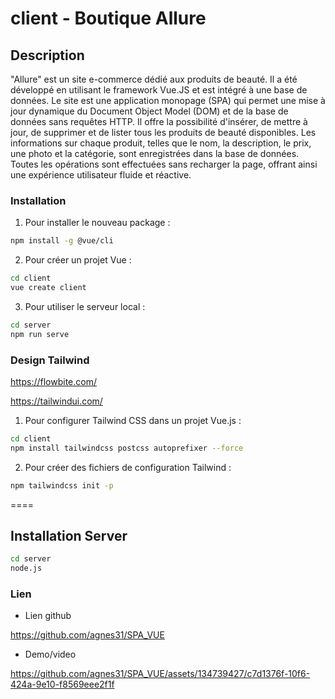 # client - Boutique Allure

## Description

"Allure" est un site e-commerce dédié aux produits de beauté. Il a été développé en utilisant le framework Vue.JS et est intégré à une base de données. Le site est une application monopage (SPA) qui permet une mise à jour dynamique du Document Object Model (DOM) et de la base de données sans requêtes HTTP. Il offre la possibilité d'insérer, de mettre à jour, de supprimer et de lister tous les produits de beauté disponibles. Les informations sur chaque produit, telles que le nom, la description, le prix, une photo et la catégorie, sont enregistrées dans la base de données. Toutes les opérations sont effectuées sans recharger la page, offrant ainsi une expérience utilisateur fluide et réactive.

### Installation

1. Pour installer le nouveau package :

```bash
npm install -g @vue/cli
```

2. Pour créer un projet Vue :

```bash
cd client
vue create client
```

3. Pour utiliser le serveur local :

```bash
cd server
npm run serve
```

### Design Tailwind

https://flowbite.com/

https://tailwindui.com/

1. Pour configurer Tailwind CSS dans un projet Vue.js :

```bash
cd client
npm install tailwindcss postcss autoprefixer --force
```

2. Pour créer des fichiers de configuration Tailwind :

```bash
npm tailwindcss init -p
```

====

## Installation Server

```bash
cd server
node.js
```

### Lien

- Lien github

https://github.com/agnes31/SPA_VUE

- Demo/video


https://github.com/agnes31/SPA_VUE/assets/134739427/c7d1376f-10f6-424a-9e10-f8569eee2f1f




  

